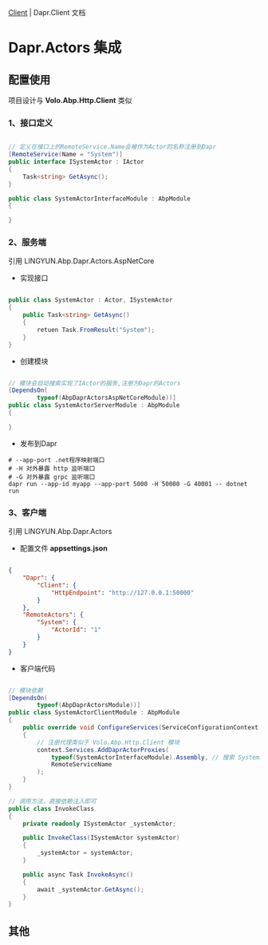 [Client](./LINGYUN.Abp.Dapr.Client/README.md) | Dapr.Client 文档

# Dapr.Actors 集成

## 配置使用

项目设计与 **Volo.Abp.Http.Client** 类似  

### 1、接口定义

```c#

// 定义在接口上的RemoteService.Name会被作为Actor的名称注册到Dapr
[RemoteService(Name = "System")]
public interface ISystemActor : IActor
{
    Task<string> GetAsync();
}

public class SystemActorInterfaceModule : AbpModule
{

}

```

### 2、服务端

引用 LINGYUN.Abp.Dapr.Actors.AspNetCore

* 实现接口

```c#

public class SystemActor : Actor, ISystemActor 
{
    public Task<string> GetAsync() 
    {
        retuen Task.FromResult("System");
    }
}

```

* 创建模块

```c#

// 模块会自动搜索实现了IActor的服务,注册为Dapr的Actors
[DependsOn(
        typeof(AbpDaprActorsAspNetCoreModule))]
public class SystemActorServerModule : AbpModule
{

}

```

* 发布到Dapr

```shell
# --app-port .net程序映射端口
# -H 对外暴露 http 监听端口
# -G 对外暴露 grpc 监听端口
dapr run --app-id myapp --app-port 5000 -H 50000 -G 40001 -- dotnet run

```

### 3、客户端

引用 LINGYUN.Abp.Dapr.Actors

* 配置文件 **appsettings.json**

```json

{
    "Dapr": {
        "Client": {
            "HttpEndpoint": "http://127.0.0.1:50000"
        }
    },
    "RemoteActors": {
        "System": {
            "ActorId": "1"
        }
    }
}

```

* 客户端代码  

```c#

// 模块依赖
[DependsOn(
        typeof(AbpDaprActorsModule))]
public class SystemActorClientModule : AbpModule
{
    public override void ConfigureServices(ServiceConfigurationContext context)
    {
        // 注册代理类似于 Volo.Abp.Http.Client 模块
        context.Services.AddDaprActorProxies(
            typeof(SystemActorInterfaceModule).Assembly, // 搜索 SystemActorInterfaceModule 模块下的IActor定义
            RemoteServiceName
        );
    }
}

// 调用方法，直接依赖注入即可
public class InvokeClass
{
    private readonly ISystemActor _systemActor;

    public InvokeClass(ISystemActor systemActor)
    {
        _systemActor = systemActor; 
    }

    public async Task InvokeAsync()
    {
        await _systemActor.GetAsync();
    }
}

```

## 其他
